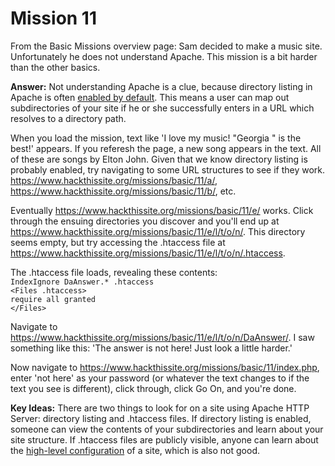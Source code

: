 # Mission 11
From the Basic Missions overview page: Sam decided to make a music site. Unfortunately he does not understand Apache. This mission is a bit harder than the other basics.  

**Answer:** Not understanding Apache is a clue, because directory listing in Apache is often [enabled by default](https://www.techrepublic.com/article/how-to-make-apache-more-secure-by-hiding-directory-folders/). This means a user can map out subdirectories of your site if he or she successfully enters in a URL which resolves to a directory path.  

When you load the mission, text like 'I love my music! "Georgia " is the best!' appears. If you referesh the page, a new song appears in the text. All of these are songs by Elton John. Given that we know directory listing is probably enabled, try navigating to some URL structures to see if they work. https://www.hackthissite.org/missions/basic/11/a/, https://www.hackthissite.org/missions/basic/11/b/, etc.  

Eventually https://www.hackthissite.org/missions/basic/11/e/ works. Click through the ensuing directories you discover and you'll end up at https://www.hackthissite.org/missions/basic/11/e/l/t/o/n/. This directory seems empty, but try accessing the .htaccess file at https://www.hackthissite.org/missions/basic/11/e/l/t/o/n/.htaccess.  

The .htaccess file loads, revealing these contents:  
`IndexIgnore DaAnswer.* .htaccess`  
`<Files .htaccess>`  
`require all granted`  
`</Files>`  

Navigate to https://www.hackthissite.org/missions/basic/11/e/l/t/o/n/DaAnswer/. I saw something like this: 'The answer is not here! Just look a little harder.'  

Now navigate to https://www.hackthissite.org/missions/basic/11/index.php, enter 'not here' as your password (or whatever the text changes to if the text you see is different), click through, click Go On, and you're done.  

**Key Ideas:** There are two things to look for on a site using Apache HTTP Server: directory listing and .htaccess files. If directory listing is enabled, someone can view the contents of your subdirectories and learn about your site structure. If .htaccess files are publicly visible, anyone can learn about the [high-level configuration](https://ithemes.com/what-is-the-htaccess-file/) of a site, which is also not good.